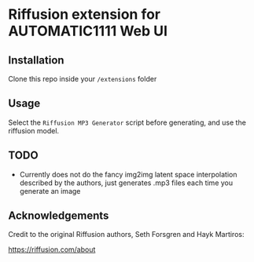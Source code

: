 # Riffusion extension for AUTOMATIC1111 Web UI

## Installation

Clone this repo inside your `/extensions` folder

## Usage

Select the `Riffusion MP3 Generator` script before generating, and use the riffusion model.

## TODO
- Currently does not do the fancy img2img latent space interpolation described by the authors, just generates .mp3 files each time you generate an image

## Acknowledgements
Credit to the original Riffusion authors, Seth Forsgren and Hayk Martiros:

https://riffusion.com/about
